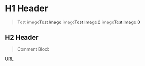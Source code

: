 # H1 Header
> Test
image[Test Image](media/image001.01.png)
image[Test Image 2](screens/image001.png)
image[Test Image 3](media/image001.png)

## H2 Header
> Comment Block
<!-- Hidden text -->
[URL](https://github.com)

<!--test for andrew-->
